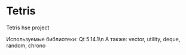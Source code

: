 # Tetris
Tetris hse project

Используемые библиотеки:
Qt 5.14.1\n
А также:
vector, utility, deque, random, chrono
